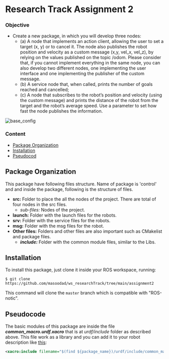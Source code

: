 # Research Track Assignment 2

### Objective
- Create a new package, in which you will develop three nodes:
  - (a) A node that implements an action client, allowing the user to set a target (x, y) or to cancel it. The node also publishes the robot position and velocity as a custom message (x,y, vel_x, vel_z), by relying on the values published on the topic /odom. Please consider that, if you cannot implement everything in the same node, you can also develop two different nodes, one implementing the user interface and one implementing the publisher
of the custom message.
  - (b) A service node that, when called, prints the number of goals reached and cancelled;
  - (c) A node that subscribes to the robot’s position and velocity (using the custom message) and prints the distance of the robot from the target and the robot’s average speed. Use a parameter to set how fast the node publishes the information.


![base_config](robot.png)  
  
### Content
- [Package Organization](#Package-Organization)
- [Installation](#Installation)
- [Pseudocod](#Pseudocode)

## Package Organization
This package have following files structure. Name of package is 'control' and and inside the package, following is the structure of files.

- **src:** Folder to place the all the nodes of the project. There are total of four nodes in the src files.
  - *sub-files:* Nodes of the project.
- **launch:** Folder with the launch files for the robots.
- **srv:** Folder with the service files for the robots.   
- **msg:** Folder with the msg files for the robot.
- **Other files:** Folders and other files are also important such as CMakelist and package files.
    - ***include:*** Folder with the common module files, similar to the Libs.

## Installation
To install this package, just clone it inside your ROS workspace, running:

``` 
$ git clone https://github.com/masoodad/ws_researchTrack/tree/main/assignment2
```
This command will clone the `master` branch which is compatible with "ROS-notic".


## Pseudocode 
The basic modules of this package are inside the file ***common_macro.urdf.xacro*** that is at *urdf/include* folder as described above. This file work as a library and you can add it to your robot description like [this](https://github.com/pxalcantara/mobile_robot_description/blob/48819dcec6f897b7d02e8d4aa6c66d803ddf6239/urdf/mobile_robot.urdf.xacro#L7):

```xml
<xacro:include filename="$(find ${package_name})/urdf/include/common_macros.urdf.xacro" />
```
